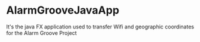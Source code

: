 # AlarmGrooveJavaApp
It's the java FX application used to transfer Wifi and geographic coordinates for the Alarm Groove Project
